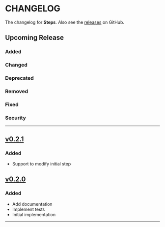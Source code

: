 # CHANGELOG

The changelog for **Steps**. Also see the [releases](https://github.com/asam139/Steps/releases) on GitHub.

## Upcoming Release

### Added

### Changed

### Deprecated

### Removed

### Fixed

### Security

---
## [v0.2.1](https://github.com/asam139/Steps/releases/tag/0.2.1)
### Added
- Support to modify initial step

## [v0.2.0](https://github.com/asam139/Steps/releases/tag/0.2.0)

### Added
- Add documentation
- Implement tests
- Initial implementation

---
